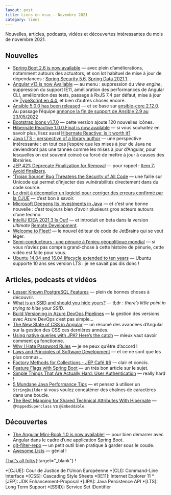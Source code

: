 ```yaml
---
layout: post
title: Liens en vrac — Novembre 2021
category: liens
---
```


Nouvelles, articles, podcasts, vidéos et découvertes intéressantes du mois de novembre 2021.

## Nouvelles

- [Spring Boot 2.6 is now available](https://spring.io/blog/2021/11/19/spring-boot-2-6-is-now-available)
  — avec plein d’améliorations, notamment autours des actuators, et son lot habituel de mise à jour de dépendances :
  [Spring Security 5.6](https://spring.io/blog/2021/11/16/spring-security-5-6-0-released),
  [Spring Data 2021.1](https://spring.io/blog/2021/11/12/spring-data-2021-1-0-goes-ga)...
- [Angular v13 is now Available](https://blog.angular.io/angular-v13-is-now-available-cce66f7bc296)
  — au menu : suppression du _view engine_, suppression du support IE11, amélioration des performances de Angular CLI,
  amélioration des tests, passage à RxJS 7.4 par défaut, mise à jour de
  [TypeScript en 4.4](https://devblogs.microsoft.com/typescript/announcing-typescript-4-4/), et bien d’autres choses
  encore.
- [Ansible 5.0.0 has been released](https://groups.google.com/g/ansible-announce/c/t0JoB6evpt8/m/TUTIX36bCQAJ)
  — et se base sur [ansible-core 2.12.0](https://groups.google.com/g/ansible-announce/c/Q3Gp8O8sJak/m/h8c10VW2AQAJ). Au
  passage l’équipe
  [annonce la fin de support de Ansible 2.9 au 23/05/2022](https://groups.google.com/g/ansible-announce/c/kegIH5_okmg/m/OiCY8CkhAgAJ?)
- [Bootstrap Icons v1.7.0](https://blog.getbootstrap.com/2021/11/01/bootstrap-icons-1-7-0/)
  — cette version ajoute 120 nouvelles icônes.
- [Hibernate Reactive 1.0.0.Final is now available](https://in.relation.to/2021/10/27/hibernate-reactive-1/)
  — si vous souhaitez en savoir plus, lisez aussi
  [Hibernate Reactive: is it worth it?](https://in.relation.to/2021/10/27/hibernate-reactive-performance/)
- [Java LTS - perspective of a library author](https://emmanuelbernard.com/blog/2021/11/15/java-lts/)
  — une perspective intéressante : en tout cas j’espère que les mises à jour de Java ne deviendront pas une tannée comme
  les mises à jour d’Angular, pour lesquelles on est souvent coincé ou forcé de mettre à jour à causes des librairies.
- [JEP 421: Deprecate Finalization for Removal](https://openjdk.java.net/jeps/421)
  — pour rappel : [Item 7: Avoid finalizers](https://www.informit.com/articles/article.aspx?p=1216151&seqNum=7).
- [‘Trojan Source’ Bug Threatens the Security of All Code](https://krebsonsecurity.com/2021/11/trojan-source-bug-threatens-the-security-of-all-code/)
  — une faille sur Unicode qui permet d’injecter des vulnérabilités directement dans du code source.
- [Le droit à décompiler un logiciel pour corriger des erreurs confirmé par la CJUE](https://www.legalis.net/actualite/le-droit-a-decompiler-un-logiciel-pour-corriger-des-erreurs-confirme-par-la-cjue/)
  — c’est bon à savoir.
- [Microsoft Deepens Its Investments in Java](https://devblogs.microsoft.com/java/microsoft-deepens-its-investments-in-java/)
  — et c’est une bonne nouvelle : c’est toujours bien d’avoir plusieurs gros acteurs autours d’une techno.
- [IntelliJ IDEA 2021.3 Is Out!](https://blog.jetbrains.com/idea/2021/11/intellij-idea-2021-3/)
  — et introduit en beta dans la version _ultimate_ [Remote Development](https://www.jetbrains.com/remote-development/).
- [Welcome to Fleet!](https://blog.jetbrains.com/blog/2021/11/29/welcome-to-fleet/)
  — le nouvel éditeur de code de JetBrains qui se veut léger.
- [Semi-conducteurs : une pénurie à l’enjeu géopolitique mondial](https://www.youtube.com/watch?v=XayTcQHFIng)
  — si vous n’aviez pas compris grand-chose à cette histoire de pénurie, cette vidéo est faite pour vous.
- [Ubuntu 14.04 and 16.04 lifecycle extended to ten years](https://ubuntu.com/blog/ubuntu-14-04-and-16-04-lifecycle-extended-to-ten-years)
  — Ubuntu supporte 10 ans ses version LTS : je ne savait pas dis donc !

## Articles, podcasts et vidéos

- [Lesser Known PostgreSQL Features](https://hakibenita.com/postgresql-unknown-features)
  — plein de bonnes choses à découvrir.
- [What is an SSID and should you hide yours?](https://protonvpn.com/blog/what-is-ssid-should-you-hide-yours/)
  — tl;dr : _there’s little point in trying to hide your SSID_.
- [Build Versioning in Azure DevOps Pipelines](https://ychetankumarsarma.medium.com/build-versioning-in-azure-devops-pipelines-94b5a79f80a0)
  — la gestion des versions avec Azure DevOps c’est pas simple...
- [The New State of CSS in Angular](https://blog.angular.io/the-new-state-of-css-in-angular-bec011715ee6)
  — un résumé des avancées d’Angular sur la gestion des CSS ces dernières années.
- [Using native queries with JPA? Here’s the catch](https://arnoldgalovics.com/using-native-queries-with-jpa-heres-the-catch/)
  — mieux vaut savoir comment ça fonctionne.
- [Why I Hate Password Rules](https://www.schneier.com/blog/archives/2021/11/why-i-hate-password-rules.html)
  — je ne peux qu’être d’accord !
- [Laws and Principles of Software Development](https://reflectoring.io/laws-and-principles-of-software-development/)
  — et ce ne sont que les plus connus...
- [Factory Methods for Collections - JEP Café #6](https://inside.java/2021/11/18/jepcafe6/)
  — clair et concis.
- [Feature Flags with Spring Boot](https://reflectoring.io/spring-boot-feature-flags/)
  — un très bon article sur le sujet.
- [Simple Things That Are Actually Hard: User Authentication](https://techblog.bozho.net/simple-things-that-are-actually-hard-user-authentication/)
  — really hard !
- [5 Mundane Java Performance Tips](https://richardstartin.github.io/posts/5-java-mundane-performance-tricks)
  — et pensez à utiliser un `StringBuilder` si vous voulez concaténer des chaînes de caractères dans une boucle.
- [The Best Mapping for Shared Technical Attributes With Hibernate](https://thorben-janssen.com/mapping-shared-technical-attributes/)
  — `@MappedSuperclass` vs `@Embeddable`.

## Découvertes

- [The Angular Mini-Book 1.0 is now available!](https://raibledesigns.com/rd/entry/the_angular_mini_book_1)
  — pour bien démarrer avec Angular dans le cadre d’une application Spring Boot.
- [git-filter-repo](https://github.com/newren/git-filter-repo/)
  — un petit outil bien pratique à garder sous le coude.
- [Awesome Lists](https://github.com/topics/awesome)
  — génial !

[That’s all folks](https://www.youtube.com/watch?v=6JUwmk1FFRE "Katia That’s all folks Marielle Labèque - Glass - Les Enfants Terribles"){:target="_blank"} !

<!-- prettier-ignore-start -->
*[CJUE]: Cour de Justice de l’Union Européenne
*[CLI]: Command-Line Interface
*[CSS]: Cascading Style Sheets
*[IE11]: Internet Explorer 11
*[JEP]: JDK Enhancement-Proposal
*[JPA]: Java Persistence API
*[LTS]: Long Term Support
*[SSID]: Service Set IDentifier
<!-- prettier-ignore-end -->

